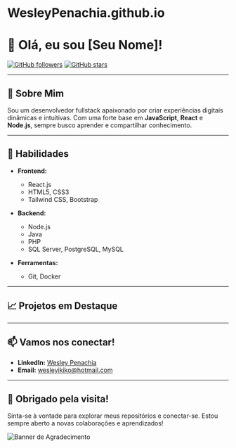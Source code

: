 # WesleyPenachia.github.io
# 👋 Olá, eu sou [Seu Nome]!

[![GitHub followers](https://img.shields.io/github/followers/seuusuario?label=Follow&style=social)](https://github.com/seuusuario)
[![GitHub stars](https://img.shields.io/github/stars/seuusuario?label=Stars&style=social)](https://github.com/seuusuario?tab=repositories)

---

## 🚀 Sobre Mim

Sou um desenvolvedor fullstack apaixonado por criar experiências digitais dinâmicas e intuitivas. Com uma forte base em **JavaScript**, **React** e **Node.js**, sempre busco aprender e compartilhar conhecimento.

---

## 🌟 Habilidades

- **Frontend:**
  - React.js
  - HTML5, CSS3
  - Tailwind CSS, Bootstrap

- **Backend:**
  - Node.js
  - Java
  - PHP
  - SQL Server, PostgreSQL, MySQL

- **Ferramentas:**
  - Git, Docker


---

## 📈 Projetos em Destaque



---

## 📫 Vamos nos conectar!

- **LinkedIn:** [Wesley Penachia](link-do-linkedin)
- **Email:** wesleyikiko@hotmail.com

---

## 🎉 Obrigado pela visita!

Sinta-se à vontade para explorar meus repositórios e conectar-se. Estou sempre aberto a novas colaborações e aprendizados!

![Banner de Agradecimento](link-da-imagem-de-banner)

